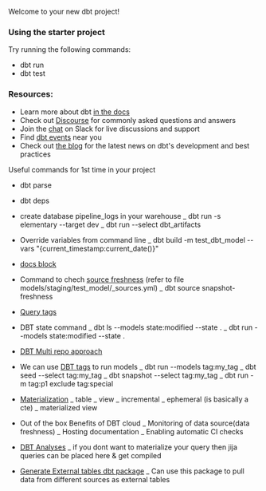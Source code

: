 Welcome to your new dbt project!

### Using the starter project

Try running the following commands:
- dbt run
- dbt test


### Resources:
- Learn more about dbt [in the docs](https://docs.getdbt.com/docs/introduction)
- Check out [Discourse](https://discourse.getdbt.com/) for commonly asked questions and answers
- Join the [chat](https://community.getdbt.com/) on Slack for live discussions and support
- Find [dbt events](https://events.getdbt.com) near you
- Check out [the blog](https://blog.getdbt.com/) for the latest news on dbt's development and best practices

Useful commands for 1st time in your project 
* dbt parse
* dbt deps
* create database pipeline_logs in your warehouse 
  _ dbt run -s elementary --target dev
  _ dbt run --select dbt_artifacts
* Override variables from command line
  _ dbt build -m test_dbt_model --vars "{current_timestamp:current_date()}"
  
* [docs block](https://docs.getdbt.com/docs/build/documentation)

* Command to chech [source freshness](https://docs.getdbt.com/reference/resource-properties/freshness) (refer to file models/staging/test_model/_sources.yml)
  _ dbt source snapshot-freshness
  
* [Query tags](https://docs.getdbt.com/reference/resource-configs/snowflake-configs)

* DBT state command
  _ dbt ls --models state:modified --state .
  _ dbt run --models state:modified --state .
  
* [DBT Multi repo approach](https://docs.getdbt.com/docs/build/packages#how-do-i-add-a-package-to-my-project)

* We can use [DBT tags](https://docs.getdbt.com/reference/resource-configs/tags) to run models
  _ dbt run --models tag:my_tag
  _ dbt seed --select tag:my_tag
  _ dbt snapshot --select tag:my_tag
  _ dbt run -m tag:p1 exclude tag:special
  
* [Materialization](https://docs.getdbt.com/docs/build/materializations)
  _ table
  _ view
  _ incremental
  _ ephemeral (is basically a cte)
  _ materialized view
  
* Out of the box Benefits of DBT cloud
  _ Monitoring of data source(data freshness)
  _ Hosting documentation
  _ Enabling automatic CI checks
  
* [DBT Analyses](https://docs.getdbt.com/docs/build/analyses)
  _ if you dont want to materialize your query then jija queries can be placed here & get compiled
  
* [Generate External tables dbt package](https://hub.getdbt.com/dbt-labs/dbt_external_tables/latest/)
  _ Can use this package to pull data from different sources as external tables